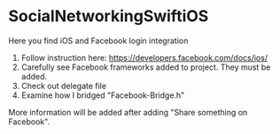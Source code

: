 # SocialNetworkingSwiftiOS
Here you find iOS and Facebook login integration

1) Follow instruction here: https://developers.facebook.com/docs/ios/
2) Carefully see Facebook frameworks added to project. They must be added.
3) Check out delegate file
4) Examine how I bridged "Facebook-Bridge.h"

More information will be added after adding "Share something on Facebook".
